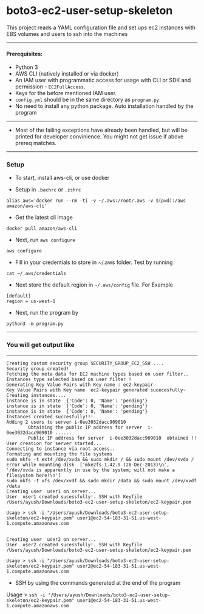 # boto3-ec2-user-setup-skeleton

This project reads a YAML configuration file and set ups ec2 instances with EBS volumes and users to ssh into the machines

---
#### Prerequisites:
- Python 3
- AWS CLI (natively installed or via docker)
- An IAM user with programmatic access for usage with CLI or SDK and permission - `EC2FullAccess`.
- Keys for the before mentioned IAM user.
- `config.yml` should be in the same directory as `program.py`
- No need to install any python package. Auto installation handled by the program
---
- Most of the failing exceptions have already been handled, but will be printed for developer convinience. You might not get issue if above prereq matches.
---

### Setup

- To start, install aws-cli, or use docker

- Setup in `.bachrc` or `.zshrc`
```
alias aws='docker run --rm -ti -v ~/.aws:/root/.aws -v $(pwd):/aws amazon/aws-cli'
```
- Get the latest cli image
```
docker pull amazon/aws-cli
```
- Next, run `aws configure`
```
aws configure
```
- Fill in your credentials to store in ~/.aws folder. Test by running
```
cat ~/.aws/credentials 
```
- Next store the default region in `~/.aws/config` file. For Example
```
[default]
region = us-west-1
```
- Next, run the program by
```
python3 -m program.py
```
---
### You will get output like
---
```
Creating custom security group SECURITY_GROUP_EC2_SSH ....
Security group created!
Fetching the meta data for EC2 machine types based on user filter..
Instances type selected based on user filter !
Generating Key Value Pairs with Key name : ec2-keypair
Key Value Pairs with Key name  ec2-keypair generated sucecesfully~
Creating instances....
instance is in state  {'Code': 0, 'Name': 'pending'}
instance is in state  {'Code': 0, 'Name': 'pending'}
instance is in state  {'Code': 0, 'Name': 'pending'}
Instances created succesfully!!!
Adding 2 users to server i-0ee3032dacc909010
        Obtaining the public IP address for server  i-0ee3032dacc909010 ......
        Public IP address for server  i-0ee3032dacc909010  obtained !!
User creation for server started...
Connecting to instance via root access..
Formating and mounting the file systems
sudo mkfs -t ext4 /dev/xvda && sudo mkdir / && sudo mount /dev/xvda /
Error while mounting disk  ['mke2fs 1.42.9 (28-Dec-2013)\n', '/dev/xvda is apparently in use by the system; will not make a filesystem here!\n']
sudo mkfs -t xfs /dev/xvdf && sudo mkdir /data && sudo mount /dev/xvdf /data
Creating user  user1 on server...
User  user1 created sucessfully!. SSH with Keyfile  /Users/ayush/Downloads/boto3-ec2-user-setup-skeleton/ec2-keypair.pem

Usage > ssh -i "/Users/ayush/Downloads/boto3-ec2-user-setup-skeleton/ec2-keypair.pem" user1@ec2-54-183-31-51.us-west-1.compute.amazonaws.com 


Creating user  user2 on server...
User  user2 created sucessfully!. SSH with Keyfile  /Users/ayush/Downloads/boto3-ec2-user-setup-skeleton/ec2-keypair.pem

Usage > ssh -i "/Users/ayush/Downloads/boto3-ec2-user-setup-skeleton/ec2-keypair.pem" user2@ec2-54-183-31-51.us-west-1.compute.amazonaws.com 
```
- SSH by using the commands generated at the end of the program

Usage >  `ssh -i "/Users/ayush/Downloads/boto3-ec2-user-setup-skeleton/ec2-keypair.pem" user1@ec2-54-183-31-51.us-west-1.compute.amazonaws.com`